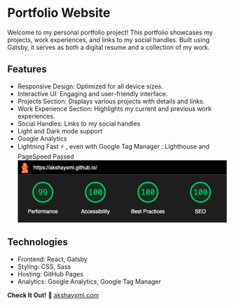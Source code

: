 # Portfolio Website

Welcome to my personal portfolio project! This portfolio showcases my projects, work experiences, and links to my social handles. Built using Gatsby, it serves as both a digital resume and a collection of my work.

## Features
- Responsive Design: Optimized for all device sizes.
- Interactive UI: Engaging and user-friendly interface.
- Projects Section: Displays various projects with details and links.
- Work Experience Section: Highlights my current and previous work experiences.
- Social Handles: Links to my social handles
- Light and Dark mode support
- Google Analytics
- Lightning Fast  :zap: , even with Google Tag Manager : Lighthouse and PageSpeed Passed
![lighthouse.png](./lighthouse.png) 

## Technologies
- Frontend: React, Gatsby
- Styling: CSS, Sass
- Hosting: GitHub Pages
- Analytics: Google Analytics, Google Tag Manager



**Check It Out!** :rocket:
<a href="https://akshayxml.com" target="_blank">akshayxml.com</a>